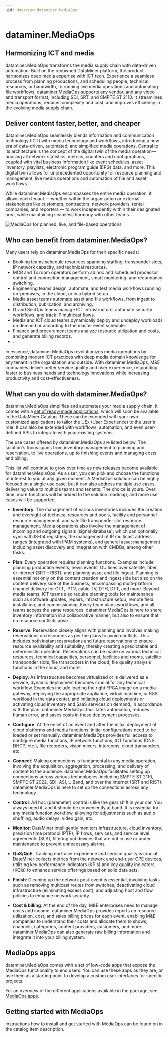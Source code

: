 ```yaml
---
uid: Overview_dataminer_MediaOps
---
```


# dataminer.MediaOps

## Harmonizing ICT and media

dataminer.MediaOps transforms the media supply chain with data-driven automation. Built on the renowned DataMiner platform, the product harmonizes deep media expertise with ICT tech. Experience a seamless process from planning productions, and scheduling people, technical resources, or bandwidth, to running live media operations and automating file workflows. dataminer.MediaOps supports any vendor, and any video and transport format, including SDI, SRT, and SMPTE ST 2110. It streamlines media operations, reduces complexity and cost, and improves efficiency in the evolving media supply chain.

## Deliver content faster, better, and cheaper

dataminer.MediaOps seamlessly blends information and communication technology (ICT) with media technology and workflows, introducing a new era of data-driven, automated, and simplified media operations. Central to its architecture is the concept of the digital twin of the media operation—housing all network statistics, metrics, counters and configurations, coupled with vital business information like event schedules, asset inventory, playlists, electronic program guide (EPG) data, and more. This digital twin allows for unprecedented opportunity for resource planning and management, live media operations and automation of file and asset workflows.

While dataminer.MediaOps encompasses the entire media operation, it allows each tenant — whether within the organization or external stakeholders like customers, contractors, network providers, rental companies, and reporters — to work independently within their designated area, while maintaining seamless harmony with other teams.

![MediaOps for planned, live, and file-based operations](~/dataminer-overview/images/mediaops_plan_live_file.png)

## Who can benefit from dataminer.MediaOps?

Many users rely on dataminer.MediaOps for their specific needs:

- Booking teams schedule resources spanning staffing, transponder slots, IP network capacity, and technical resources.
- MCR and Tx room operators perform ad hoc and scheduled processor control and connection management, smart monitoring, and redundancy switching.
- Engineering teams design, automate, and test media workflows running on-premises, in the cloud, or in a hybrid setup.
- Media asset teams automate asset and file workflows, from ingest to distribution, publication, and archiving.
- IT and SecOps teams manage ICT infrastructure, automate security workflows, and track IP multicast flows.
- Media and ICT cloud teams dynamically deploy and undeploy workloads on demand or according to the master event schedule.
- Finance and procurement teams analyze resource utilization and costs, and generate billing records.
- ...

In essence, dataminer.MediaOps revolutionizes media operations by combining modern ICT practices with deep media domain knowledge for any tenant in the organization and outside. With dataminer.MediaOps, M&E companies deliver better service quality and user experience, responding faster to business needs and technology innovations while increasing productivity and cost-effectiveness.

## What can you do with dataminer.MediaOps?

dataminer.MediaOps simplifies and automates your media supply chain. It comes with a [set of ready-made applications](xref:Overview_MediaOps_Apps), which will soon be available in the DataMiner Catalog<!-- TBD: update when available -->. These can be extended with your own customized applications to tailor the UEx (User Experience) to the user's role. It can also be extended with workflows, automation, and even user-defined APIs to integrate with your existing systems.

The use cases offered by dataminer.MediaOps are listed below. The solution's focus spans from inventory management to planning and reservation, to live operations, up to finishing events and managing costs and billing.

This list will continue to grow over time as new releases become available for dataminer.MediaOps. As a user, you can pick and choose the functions of interest to you at any given moment. A MediaOps solution can be highly focused on a single use case, but it can also address multiple use cases, delivering value to multiple teams and tenants. The choice is yours. Over time, more functions will be added to the solution roadmap, and more use cases will be supported.

- **Inventory**: The management of various inventories includes the creation and oversight of technical resources and pools, facility and personnel resource management, and satellite transponder slot resource management. Media operations also involve the management of incoming and outgoing signals (signal database), which can optionally sync with IS-04 registries, the management of IP multicast address ranges (integrated with IPAM systems), and general asset management including asset discovery and integration with CMDBs, among other tasks.

- **Plan**: Every operation requires planning functions. Examples include planning production events, news events, OU lines over satellite, fiber, or internet (SRT – RIST), and planning asset and file ingest. Planning is essential not only on the content creation and ingest side but also on the content delivery side of the business, encompassing multi-platform channel delivery for OTT, IPTV, cable TV, DTH, DTT, and more. Beyond media teams, ICT teams also require planning tools for maintenance such as software updates, repairs, infrastructure setup, remote field installation, and commissioning. Every team plans workflows, and all teams access the same resources. dataminer.MediaOps is here to share inventory information in a collaborative manner, but also to ensure that no resource conflicts arise.

- **Reserve**: Reservation closely aligns with planning and involves making reservations on resources as per the plans to avoid conflicts. This includes both instant reservations and future reservations to ensure resource availability and suitability, thereby creating a predictable and deterministic operation. Reservations can be made on various technical resources, technical capacities, personnel, facilities and rooms, satellite transponder slots, file transcoders in the cloud, file quality analysis functions in the cloud, and more.

- **Deploy**: As infrastructure becomes virtualized or is delivered as a service, dynamic deployment becomes crucial for any technical workflow. Examples include loading the right FPGA image on a media gateway, deploying the appropriate appliance, virtual machine, or K8S workload in the data center, and initiating cloud deployments or activating cloud inventory and SaaS services on demand, in accordance with the plan. dataminer.MediaOps facilitates automation, reduces human error, and saves costs in these deployment processes.

- **Configure**: At the onset of an event and after the initial deployment of cloud platforms and media functions, initial configurations need to be loaded or set manually. dataminer.MediaOps provides full access to configure media functions, IP network functions, ICT functions (DNS, DHCP, etc.), file recorders, vision mixers, intercoms, cloud transcoders, etc.

- **Connect**: Making connections is fundamental in any media operation, involving the acquisition, aggregation, processing, and delivery of content to the audience. dataminer.MediaOps facilitates setting up connections across various technologies, including SMPTE ST 2110, SMPTE ST 2022, SDI, ASI, L-Band, and over the internet (SRT and RIST). dataminer.MediaOps is here to set up the connections across any technology.

- **Control**: Ad hoc (parameter) control is like the gear shift in your car. You always need it, and it should be conveniently at hand. It is essential for any media function workflow, allowing for adjustments such as audio shuffling, audio delays, video gain, etc.

- **Monitor**: DataMiner intelligently monitors infrastructure, cloud inventory, precision time protocol (PTP), IP flows, services, and service level agreements (SLA), filtering out devices that are not in use or under maintenance to prevent unnecessary alarms.

- **QoS/QoE**: Tracking end-user experience and service quality is crucial. DataMiner collects metrics from the network and end-user CPE devices, utilizing key performance indicators (KPIs) and key quality indicators (KQIs) to enhance service offerings based on solid data sets.

- **Finish**: Cleaning up the network post-event is essential, involving tasks such as removing multicast routes from switches, deactivating cloud infrastructure (eliminating excess cost), and adjusting host and flow policies to enhance network security.

- **Cost & billing**: At the end of the day, M&E enterprises need to manage costs and income. dataminer.MediaOps provides reports on resource utilization, cost, and sales billing prices for each event, enabling M&E companies to understand their costs and allocate them to shows, channels, categories, content providers, customers, and more. dataminer.MediaOps can also generate raw billing information and integrate it into your billing system.

## MediaOps apps

dataminer.MediaOps comes with a set of low-code apps that expose the MediaOps functionality to end users. You can use these apps as they are, or use them as a starting point to develop a custom user interfaces for specific projects.

For an overview of the different applications available in the package, see [MediaOps apps](xref:Overview_MediaOps_Apps).

## Getting started with MediaOps

Instructions how to install and get started with MediaOps can be found on in the catalog item description.
